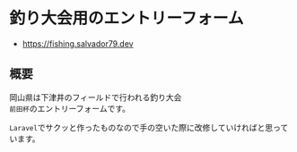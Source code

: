 # 釣り大会用のエントリーフォーム

- https://fishing.salvador79.dev

## 概要

岡山県は下津井のフィールドで行われる釣り大会  
`前田杯`のエントリーフォームです。

`Laravel`でサクッと作ったものなので手の空いた際に改修していければと思っています。
